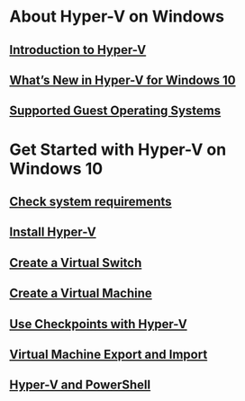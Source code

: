 # About Hyper-V on Windows
## [Introduction to Hyper-V](./about/hyperv_on_windows.md)
## [What’s New in Hyper-V for Windows 10](./about/whats_new.md)
## [Supported Guest Operating Systems](about\supported_guest_os.md)
# Get Started with Hyper-V on Windows 10
## [Check system requirements](quick_start\walkthrough_compatibility.md)
## [Install Hyper-V](quick_start\walkthrough_install.md)
## [Create a Virtual Switch](quick_start\walkthrough_virtual_switch.md)
## [Create a Virtual Machine](quick_start\walkthrough_create_vm.md)
## [Use Checkpoints with Hyper-V](quick_start\walkthrough_checkpoints.md)
## [Virtual Machine Export and Import](quick_start\walkthrough_export_import.md)
## [Hyper-V and PowerShell](quick_start\walkthrough_powershell.md)
